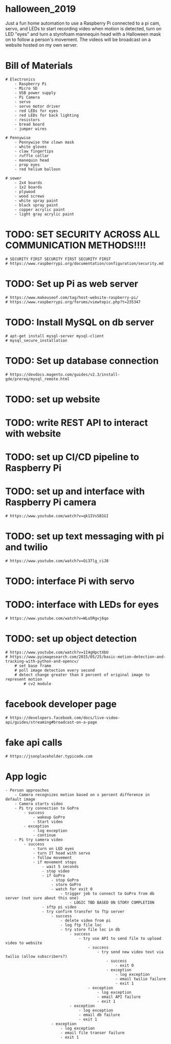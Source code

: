 # halloween_2019
Just a fun home automation to use a Raspberry Pi connected to a pi cam, servo, and LEDs to start recording video when motion is detected, turn on LED "eyes" and turn a styrofoam mannequin head with a Halloween mask on to follow a person's movement.   The videos will be broadcast on a website hosted on my own server.

# Bill of Materials
    # Electronics
        - Raspberry Pi
        - Micro SD
        - USB power supply
        - Pi Camera
        - servo
        - servo motor driver
        - red LEDs for eyes
        - red LEDs for back lighting
        - resistors
        - bread board
        - jumper wires

    # Pennywise
        - Pennywise the clown mask
        - white gloves
        - claw fingertips
        - ruffle collar
        - manequin head
        - prop eyes
        - red helium balloon
    
    # sewer
        - 2x4 boards
        - 1x2 boards
        - plywood
        - wood screws
        - white spray paint
        - black spray paint
        - copper acrylic paint
        - light gray acrylic paint



# TODO:  SET SECURITY ACROSS ALL COMMUNICATION METHODS!!!!
    # SECURITY FIRST SECURITY FIRST SECURITY FIRST
    # https://www.raspberrypi.org/documentation/configuration/security.md
# TODO:  Set up Pi as web server
    # https://www.makeuseof.com/tag/host-website-raspberry-pi/
    # https://www.raspberrypi.org/forums/viewtopic.php?t=235347
# TODO:  Install MySQL on db server
    # apt-get install mysql-server mysql-client
    # mysql_secure_installation
# TODO:  Set up database connection
    # https://devdocs.magento.com/guides/v2.3/install-gde/prereq/mysql_remote.html
# TODO:  set up website
# TODO:  write REST API to interact with website
# TODO:  set up CI/CD pipeline to Raspberry Pi
# TODO:  set up and interface with Raspberry Pi camera
    # https://www.youtube.com/watch?v=qk1IVs5B1GI
# TODO:  set up text messaging with pi and twilio
    # https://www.youtube.com/watch?v=Oi37lg_ciJ8
# TODO:  interface Pi with servo

# TODO:  interface with LEDs for eyes
    # https://www.youtube.com/watch?v=WLo5Rgvj6qo
# TODO:  set up object detection
    # https://www.youtube.com/watch?v=1I4gHpctXbU
    # https://www.pyimagesearch.com/2015/05/25/basic-motion-detection-and-tracking-with-python-and-opencv/
        # set base frame
        # poll image detection every second
        # detect change greater than X percent of original image to represent motion
            # cv2 module

# facebook developer page
    # https://developers.facebook.com/docs/live-video-api/guides/streaming#broadcast-on-a-page

# fake api calls
    # https://jsonplaceholder.typicode.com


# App logic
    - Person approaches
        - Camera recognizes motion based on x percent difference in default image
        - Camera starts video
        - Pi try connection to GoPro
            - success
                - wakeup GoPro
                - Start video
            - exception
                - log exception
                - continue
        - Pi try camera video
            - success
                - turn on LED eyes
                - turn IT head with servo
                - follow movement
                - if movement stops
                    - wait 5 seconds
                    - stop video
                    - if GoPro
                        - stop GoPro
                        - store GoPro
                        - watch for exit 0
                            - trigger job to connect to GoPro from db server (not sure about this one)
                                - LOGIC TBD BASED ON STORY COMPLETION
                    - sftp pi video
                    - try confirm transfer to ftp server
                        - success
                            - delete video from pi
                            - log ftp file loc
                            - try store file loc in db
                                - success
                                    - try use API to send file to upload video to website
                                        - success
                                            - try send new video text via twilio (allow subscribers?)
                                                - success
                                                    - exit 0
                                                - exception
                                                    - log exception
                                                    - email twilio failure
                                                    - exit 1
                                        - exception
                                            - log exception
                                            - email API failure
                                            - exit 1
                                - exception
                                    - log exception
                                    - email db failure
                                    - exit 1
                        - exception
                            - log exception
                            - email file transer failure
                            - exit 1